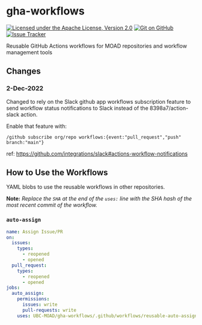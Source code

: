 # gha-workflows

[![Licensed under the Apache License, Version 2.0](https://img.shields.io/badge/license-Apache%202-cb2533.svg)](https://www.apache.org/licenses/LICENSE-2.0)
[![Git on GitHub](https://img.shields.io/badge/version%20control-git-blue.svg?logo=github)](https://github.com/UBC-MOAD/gha-workflows)
[![Issue Tracker](https://img.shields.io/github/issues/UBC-MOAD/gha-workflows?logo=github)](https://github.com/UBC-MOAD/Reshapr/issues)


Reusable GitHub Actions workflows for MOAD repositories and workflow management tools

## Changes

### 2-Dec-2022

Changed to rely on the Slack github app workflows subscription feature to send workflow status 
notifications to Slack instead of the 8398a7/action-slack action.

Enable that feature with:

`/github subscribe org/repo workflows:{event:"pull_request","push" branch:"main"}`

ref: https://github.com/integrations/slack#actions-workflow-notifications


## How to Use the Workflows

YAML blobs to use the reusable workflows in other repositories.

**Note:** *Replace the `SHA` at the end of the `uses:` line with the SHA hash of the most recent commit
of the workflow.*

### `auto-assign`

```yaml
name: Assign Issue/PR
on:
  issues:
    types:
      - reopened
      - opened
  pull_request:
    types:
      - reopened
      - opened
jobs:
  auto_assign:
    permissions:
      issues: write
      pull-requests: write
    uses: UBC-MOAD/gha-workflows/.github/workflows/reusable-auto-assign.yaml@SHA
```
